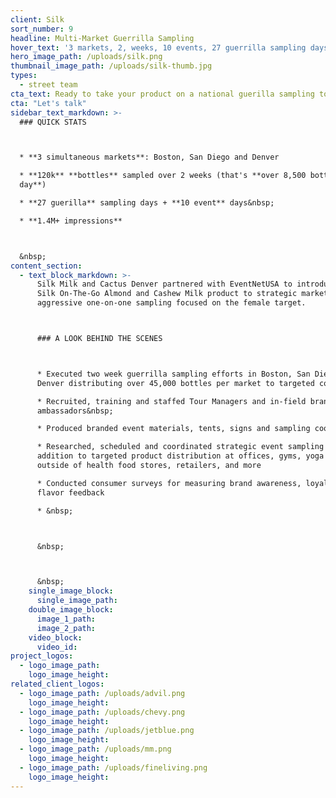 ```yaml
---
client: Silk
sort_number: 9
headline: Multi-Market Guerrilla Sampling
hover_text: '3 markets, 2, weeks, 10 events, 27 guerrilla sampling days, 120k samples - ask us how we did it!'
hero_image_path: /uploads/silk.png
thumbnail_image_path: /uploads/silk-thumb.jpg
types:
  - street team
cta_text: Ready to take your product on a national guerilla sampling tour?
cta: "Let's talk"
sidebar_text_markdown: >-
  ### QUICK STATS



  * **3 simultaneous markets**: Boston, San Diego and Denver

  * **120k** **bottles** sampled over 2 weeks (that's **over 8,500 bottles per
  day**)

  * **27 guerilla** sampling days + **10 event** days&nbsp;

  * **1.4M+ impressions**



  &nbsp;
content_section:
  - text_block_markdown: >-
      Silk Milk and Cactus Denver partnered with EventNetUSA to introduce the
      Silk On-The-Go Almond and Cashew Milk product to strategic markets through
      aggressive one-on-one sampling focused on the female target.



      ### A LOOK BEHIND THE SCENES



      * Executed two week guerrilla sampling efforts in Boston, San Diego and
      Denver distributing over 45,000 bottles per market to targeted consumers

      * Recruited, training and staffed Tour Managers and in-field brand
      ambassadors&nbsp;

      * Produced branded event materials, tents, signs and sampling coolers

      * Researched, scheduled and coordinated strategic event sampling in
      addition to targeted product distribution at offices, gyms, yoga studios,
      outside of health food stores, retailers, and more

      * Conducted consumer surveys for measuring brand awareness, loyalty and
      flavor feedback

      * &nbsp;



      &nbsp;



      &nbsp;
    single_image_block:
      single_image_path:
    double_image_block:
      image_1_path:
      image_2_path:
    video_block:
      video_id:
project_logos:
  - logo_image_path:
    logo_image_height:
related_client_logos:
  - logo_image_path: /uploads/advil.png
    logo_image_height:
  - logo_image_path: /uploads/chevy.png
    logo_image_height:
  - logo_image_path: /uploads/jetblue.png
    logo_image_height:
  - logo_image_path: /uploads/mm.png
    logo_image_height:
  - logo_image_path: /uploads/fineliving.png
    logo_image_height:
---
```

